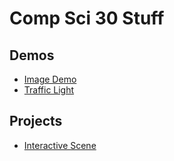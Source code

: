 # Comp Sci 30 Stuff

## Demos
- [Image Demo](image-demo)
- [Traffic Light](traffic-light)

## Projects
- [Interactive Scene]()

